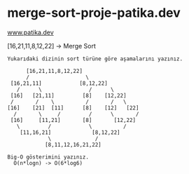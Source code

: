 # merge-sort-proje-patika.dev
www.patika.dev

  [16,21,11,8,12,22] -> Merge Sort
    
    Yukarıdaki dizinin sort türüne göre aşamalarını yazınız.
    
          [16,21,11,8,12,22] 
          /                  \
     [16,21,11]            [8,12,22] 
       /      \               /      \
     [16]   [21,11]         [8]    [12,22]
     /       /    \          /       /   \
    [16]    [21]  [11]      [8]    [12]   [22]
      /       \     /         /      \       /
     [16]     [11,21]       [8]       [12,22]
       \         /            \          /
        [11,16,21]             [8,12,22]
                 \              /
                [8,11,12,16,21,22] 
    
    Big-O gösterimini yazınız.
      O(n*logn) -> O(6*log6)
